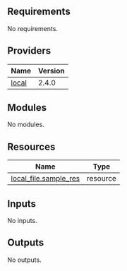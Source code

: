 <!-- BEGIN_TF_DOCS -->
## Requirements

No requirements.

## Providers

| Name | Version |
|------|---------|
| <a name="provider_local"></a> [local](#provider\_local) | 2.4.0 |

## Modules

No modules.

## Resources

| Name | Type |
|------|------|
| [local_file.sample_res](https://registry.terraform.io/providers/hashicorp/local/latest/docs/resources/file) | resource |

## Inputs

No inputs.

## Outputs

No outputs.
<!-- END_TF_DOCS -->